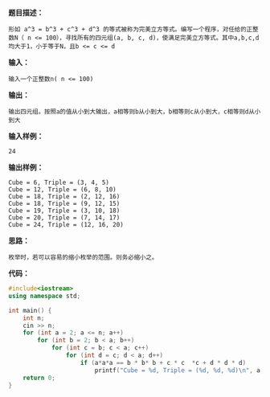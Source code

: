 **题目描述：**

```
形如 a^3 = b^3 + c^3 + d^3 的等式被称为完美立方等式。编写一个程序，对任给的正整数N（ n <= 100），寻找所有的四元组(a, b, c, d)，使满足完美立方等式。其中a,b,c,d均大于1，小于等于N，且b <= c <= d
```

**输入：**

```
输入一个正整数n( n <= 100)
```

**输出：**

```
输出四元组。按照a的值从小到大输出，a相等则b从小到大，b相等则c从小到大，c相等则d从小到大
```

**输入样例：**

```
24
```

**输出样例：**

```
Cube = 6, Triple = (3, 4, 5)
Cube = 12, Triple = (6, 8, 10)
Cube = 18, Triple = (2, 12, 16)
Cube = 18, Triple = (9, 12, 15)
Cube = 19, Triple = (3, 10, 18)
Cube = 20, Triple = (7, 14, 17)
Cube = 24, Triple = (12, 16, 20)
```



**思路：**

```
枚举时，若可以容易的缩小枚举的范围。则务必缩小之。
```



**代码：**

```c++
#include<iostream>
using namespace std;

int main() {
	int n;
	cin >> n;
	for (int a = 2; a <= n; a++)
		for (int b = 2; b < a; b++)
			for (int c = b; c < a; c++)
				for (int d = c; d < a; d++)
					if (a*a*a == b * b* b + c * c  *c + d * d * d)
						printf("Cube = %d, Triple = (%d, %d, %d)\n", a, b, c, d);
	return 0;
}
```

